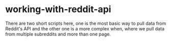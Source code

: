 # working-with-reddit-api
There are two short scripts here, one is the most basic way to pull data from Reddit's API and the other one is a more complex when, where we pull data from multiple subreddits and more than one page.
